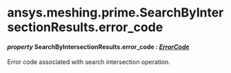 # ansys.meshing.prime.SearchByIntersectionResults.error_code



#### *property* SearchByIntersectionResults.error_code *: [ErrorCode](ansys.meshing.prime.ErrorCode.md#ansys.meshing.prime.ErrorCode)*

Error code associated with search intersection operation.

<!-- !! processed by numpydoc !! -->
